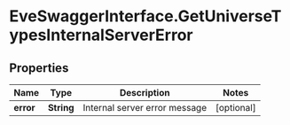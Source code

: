 # EveSwaggerInterface.GetUniverseTypesInternalServerError

## Properties
Name | Type | Description | Notes
------------ | ------------- | ------------- | -------------
**error** | **String** | Internal server error message | [optional] 


